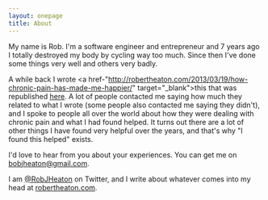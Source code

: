 ```yaml
---
layout: onepage
title: About
---
```

My name is Rob. I'm a software engineer and entrepreneur and 7 years ago I totally destroyed my body by cycling way too much. Since then I've done some things very well and others very badly.

A while back I wrote <a href-"http://robertheaton.com/2013/03/19/how-chronic-pain-has-made-me-happier/" target="_blank">this</a> that was republished <a href="http://lifehacker.com/5991778/how-chronic-pain-has-made-me-happier" target="_blank">here</a>. A lot of people contacted me saying how much they related to what I wrote (some people also contacted me saying they didn't), and I spoke to people all over the world about how they were dealing with chronic pain and what I had found helped. It turns out there are a lot of other things I have found very helpful over the years, and that's why "I found this helped" exists.

I'd love to hear from you about your experiences. You can get me on <a href="mailto:bobjheaton@gmail.com">bobjheaton@gmail.com</a>.

I am <a href="http://twitter.com/RobJHEaton" target="_blank">@RobJHeaton</a> on Twitter, and I write about whatever comes into my head at <a href="http://robertheaton.com" target="_blank">robertheaton.com</a>.
